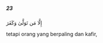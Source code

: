 ##### 23

<span class="ayah">إِلَّا مَن تَوَلَّىٰ وَكَفَرَ</span>

<span class="ayah_translation">tetapi orang yang berpaling dan kafir,</span>
